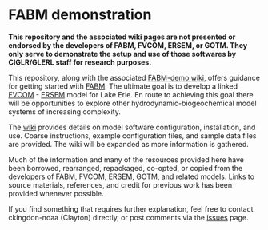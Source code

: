 # FABM demonstration

**This repository and the associated wiki pages are not presented or endorsed by the developers of FABM, FVCOM, ERSEM, or GOTM. They only serve to demonstrate the setup and use of those softwares by CIGLR/GLERL staff for research purposes.**

This repository, along with the associated [FABM-demo wiki](https://github.com/NOAA-GLERL/FABM-demo/wiki), offers guidance for getting started with [FABM](https://github.com/fabm-model/fabm). The ultimate goal is to develop a linked [FVCOM](http://fvcom.smast.umassd.edu/fvcom/) - [ERSEM](https://www.pml.ac.uk/Modelling_at_PML/Models/ERSEM) model for Lake Erie. En route to achieving this goal there will be opportunities to explore other hydrodynamic-biogeochemical model systems of increasing complexity.

The [wiki](https://github.com/NOAA-GLERL/FABM-demo/wiki) provides details on model software configuration, installation, and use. Coarse instructions, example configuration files, and sample data files are provided. The wiki will be expanded as more information is gathered. 

Much of the information and many of the resources provided here have been borrowed, rearranged, repackaged, co-opted, or copied from the developers of FABM, FVCOM, ERSEM, GOTM, and related models. Links to source materials, references, and credit for previous work has been provided whenever possible.

If you find something that requires further explanation, feel free to contact ckingdon-noaa (Clayton) directly, or post comments via the [issues](https://github.com/NOAA-GLERL/FABM-tutorial/issues) page.
